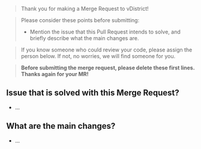 > Thank you for making a Merge Request to vDistrict!

> Please consider these points before submitting:
> - Mention the issue that
this Pull Request intends to solve, and briefly describe what the main changes
are.

> If you know someone who could review your code, please assign the person
below. If not, no worries, we will find someone for you.

> __Before submitting the merge request,
please delete these first lines. Thanks again for your MR!__


## Issue that is solved with this Merge Request?

- ...

## What are the main changes?

- ...
